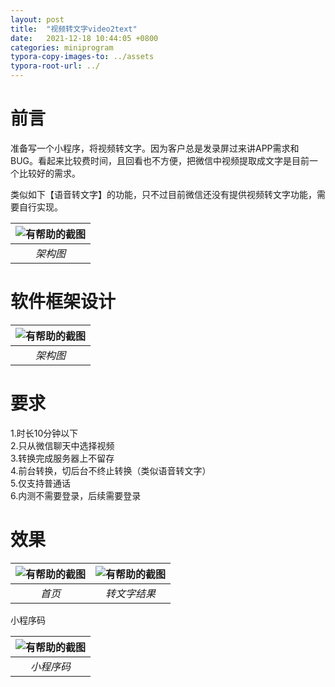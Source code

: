 ```yaml
---
layout: post
title:  "视频转文字video2text"
date:   2021-12-18 10:44:05 +0800
categories: miniprogram
typora-copy-images-to: ../assets
typora-root-url: ../
---
```


# 前言
准备写一个小程序，将视频转文字。因为客户总是发录屏过来讲APP需求和BUG。看起来比较费时间，且回看也不方便，把微信中视频提取成文字是目前一个比较好的需求。

类似如下【语音转文字】的功能，只不过目前微信还没有提供视频转文字功能，需要自行实现。

| ![有帮助的截图](/assets/WX20211221-170325.png) |
| :----------------------------------------: |
|          *架构图*          |

# 软件框架设计

| ![有帮助的截图](/assets/WechatIMG29.jpeg) |
| :----------------------------------------: |
|          *架构图*          |

# 要求
1.时长10分钟以下  
2.只从微信聊天中选择视频  
3.转换完成服务器上不留存  
4.前台转换，切后台不终止转换（类似语音转文字）  
5.仅支持普通话  
6.内测不需要登录，后续需要登录

# 效果

| ![有帮助的截图](/assets/WechatIMG49.jpeg) |![有帮助的截图](/assets/WechatIMG51.jpeg) |
| :----------------------------------------: |:----------------------------------------: |
|          *首页*          |         *转文字结果*          |

小程序码

| ![有帮助的截图](/assets/v2t_qrcode.jpeg) |
| :----------------------------------------: |
|          *小程序码*          |

